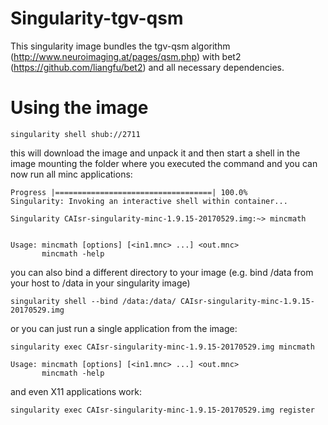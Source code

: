 # Singularity-tgv-qsm

This singularity image bundles the tgv-qsm algorithm (http://www.neuroimaging.at/pages/qsm.php) with bet2 (https://github.com/liangfu/bet2) and all necessary dependencies.

# Using the image
```
singularity shell shub://2711

```

this will download the image and unpack it and then start a shell in the image mounting the folder where you executed the command and you can now run all minc applications:

```
Progress |===================================| 100.0%
Singularity: Invoking an interactive shell within container...

Singularity CAIsr-singularity-minc-1.9.15-20170529.img:~> mincmath


Usage: mincmath [options] [<in1.mnc> ...] <out.mnc>
       mincmath -help

```

you can also bind a different directory to your image (e.g. bind /data from your host to /data in your singularity image)
```
singularity shell --bind /data:/data/ CAIsr-singularity-minc-1.9.15-20170529.img
```

or you can just run a single application from the image:
```
singularity exec CAIsr-singularity-minc-1.9.15-20170529.img mincmath

Usage: mincmath [options] [<in1.mnc> ...] <out.mnc>
       mincmath -help
```

and even X11 applications work:
```
singularity exec CAIsr-singularity-minc-1.9.15-20170529.img register
```
